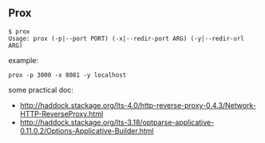 ## Prox

```shell
$ prox
Usage: prox (-p|--port PORT) (-x|--redir-port ARG) (-y|--redir-url ARG)
```

example: 

```shell
prox -p 3000 -x 8081 -y localhost
```

some practical doc: 
 - http://haddock.stackage.org/lts-4.0/http-reverse-proxy-0.4.3/Network-HTTP-ReverseProxy.html
 - http://haddock.stackage.org/lts-3.18/optparse-applicative-0.11.0.2/Options-Applicative-Builder.html